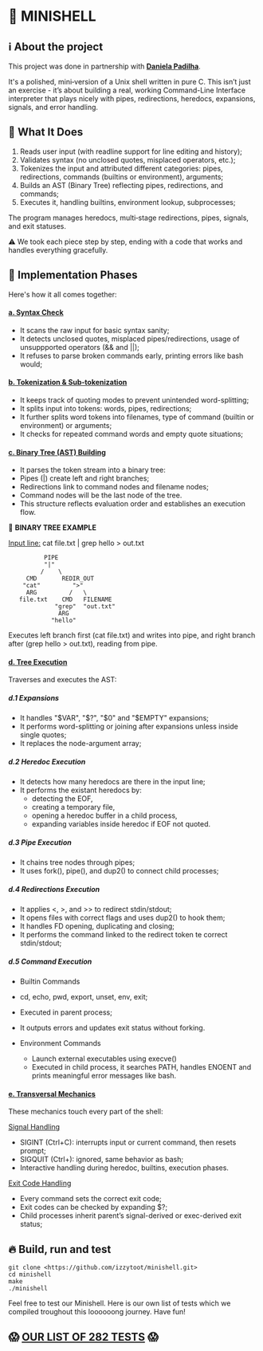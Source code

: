 # 🐚 MINISHELL 

## ℹ️ About the project
This project was done in partnership with [**Daniela Padilha**](https://github.com/Daniela-Padilha).

It's a polished, mini‑version of a Unix shell written in pure C. This isn’t just an exercise - it’s about building a real, working Command-Line Interface interpreter that plays nicely with pipes, redirections, heredocs, expansions, signals, and error handling.

## 💪 What It Does
1. Reads user input (with readline support for line editing and history);
2. Validates syntax (no unclosed quotes, misplaced operators, etc.);
3. Tokenizes the input and attributed different categories: pipes, redirections, commands (builtins or environment), arguments;
4. Builds an AST (Binary Tree) reflecting pipes, redirections, and commands;
5. Executes it, handling builtins, environment lookup, subprocesses;

The program manages heredocs, multi‑stage redirections, pipes, signals, and exit statuses.

⚠️ We took each piece step by step, ending with a code that works and handles everything gracefully.

## 🧠 Implementation Phases
Here's how it all comes together:

#### <ins>a. Syntax Check</ins>
- It scans the raw input for basic syntax sanity;
- It detects unclosed quotes, misplaced pipes/redirections, usage of unsuppported operators (&& and ||);
- It refuses to parse broken commands early, printing errors like bash would;

#### <ins>b. Tokenization & Sub‑tokenization</ins>
- It keeps track of quoting modes to prevent unintended word-splitting;
- It splits input into tokens: words, pipes, redirections;
- It further splits word tokens into filenames, type of command (builtin or environment) or arguments;
- It checks for repeated command words and empty quote situations;

#### <ins>c. Binary Tree (AST) Building</ins>
- It parses the token stream into a binary tree:
- Pipes (|) create left and right branches;
- Redirections link to command nodes and filename nodes;
- Command nodes will be the last node of the tree.
- This structure reflects evaluation order and establishes an execution flow.

🌳 **BINARY TREE EXAMPLE** 

<ins>Input line:</ins> cat file.txt | grep hello > out.txt

              PIPE
              "|"
             /    \
         CMD       REDIR_OUT
        "cat"         ">"
         ARG         /   \
       file.txt    CMD   FILENAME
                 "grep"  "out.txt"
                  ARG
                "hello"

Executes left branch first (cat file.txt) and writes into pipe, and right branch after (grep hello > out.txt), reading from pipe.

#### <ins>d. Tree Execution</ins>
Traverses and executes the AST:

##### d.1 Expansions

- It handles "$VAR", "$?", "$0" and "$EMPTY" expansions;
- It performs word-splitting or joining after expansions unless inside single quotes;
- It replaces the node-argument array;

##### d.2 Heredoc Execution

- It detects how many heredocs are there in the input line;
- It performs the existant heredocs by:
  - detecting the EOF,
  - creating a temporary file,
  - opening a heredoc buffer in a child process,
  - expanding variables inside heredoc if EOF not quoted.

##### d.3 Pipe Execution

- It chains tree nodes through pipes;
- It uses fork(), pipe(), and dup2() to connect child processes;

##### d.4 Redirections Execution

- It applies <, >, and >> to redirect stdin/stdout;
- It opens files with correct flags and uses dup2() to hook them;
- It handles FD opening, duplicating and closing;
- It performs the command linked to the redirect token te correct stdin/stdout;

##### d.5 Command Execution

-  Builtin Commands
  - cd, echo, pwd, export, unset, env, exit;
  - Executed in parent process;
  - It outputs errors and updates exit status without forking.

- Environment Commands
  - Launch external executables using execve()
  - Executed in child process, it searches PATH, handles ENOENT and prints meaningful error messages like bash.

#### <ins>e. Transversal Mechanics</ins>
These mechanics touch every part of the shell:

<ins>Signal Handling</ins>

- SIGINT (Ctrl+C): interrupts input or current command, then resets prompt;
- SIGQUIT (Ctrl+\): ignored, same behavior as bash;
- Interactive handling during heredoc, builtins, execution phases.

<ins>Exit Code Handling</ins>

- Every command sets the correct exit code;
- Exit codes can be checked by expanding $?;
- Child processes inherit parent’s signal-derived or exec-derived exit status;

## 🔥 Build, run and test

```
git clone <https://github.com/izzytoot/minishell.git>
cd minishell
make
./minishell
```

Feel free to test our Minishell. Here is our own list of tests which we compiled troughout this loooooong journey. Have fun!

## 😱 **[OUR LIST OF 282 TESTS](https://www.notion.so/meeru/1d02544e44e2807d9013fd3eefbfebf4?v=1d02544e44e28087a970000c7fb78979)** 😱
